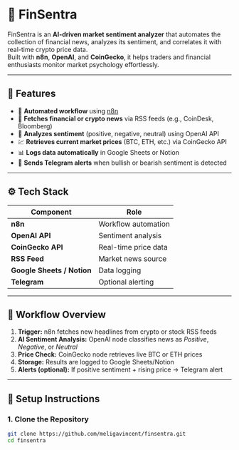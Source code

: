 # 🧠 FinSentra

FinSentra is an **AI-driven market sentiment analyzer** that automates the collection of financial news, analyzes its sentiment, and correlates it with real-time crypto price data.  
Built with **n8n**, **OpenAI**, and **CoinGecko**, it helps traders and financial enthusiasts monitor market psychology effortlessly.

---

## 🚀 Features

- 🔄 **Automated workflow** using [n8n](https://n8n.io)  
- 📰 **Fetches financial or crypto news** via RSS feeds (e.g., CoinDesk, Bloomberg)  
- 🧠 **Analyzes sentiment** (positive, negative, neutral) using OpenAI API  
- 💹 **Retrieves current market prices** (BTC, ETH, etc.) via CoinGecko API  
- 📊 **Logs data automatically** in Google Sheets or Notion  
- 🔔 **Sends Telegram alerts** when bullish or bearish sentiment is detected

---

## ⚙️ Tech Stack

| Component | Role |
|------------|------|
| **n8n** | Workflow automation |
| **OpenAI API** | Sentiment analysis |
| **CoinGecko API** | Real-time price data |
| **RSS Feed** | Market news source |
| **Google Sheets / Notion** | Data logging |
| **Telegram** | Optional alerting |

---

## 🧩 Workflow Overview

1. **Trigger:** n8n fetches new headlines from crypto or stock RSS feeds  
2. **AI Sentiment Analysis:** OpenAI node classifies news as *Positive*, *Negative*, or *Neutral*  
3. **Price Check:** CoinGecko node retrieves live BTC or ETH prices  
4. **Storage:** Results are logged to Google Sheets/Notion  
5. **Alerts (optional):** If positive sentiment + rising price → Telegram alert  

---

## 🧰 Setup Instructions

### 1. Clone the Repository
```bash
git clone https://github.com/meligavincent/finsentra.git
cd finsentra
